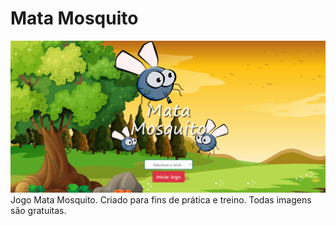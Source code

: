 # Mata Mosquito
<img src="img/mata_mosquito.png" />
Jogo Mata Mosquito. Criado para fins de prática e treino. Todas imagens são gratuitas.
